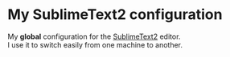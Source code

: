 My SublimeText2 configuration
=============================

My **global** configuration for the [SublimeText2](http://www.sublimetext.com/2) editor.  
I use it to switch easily from one machine to another.